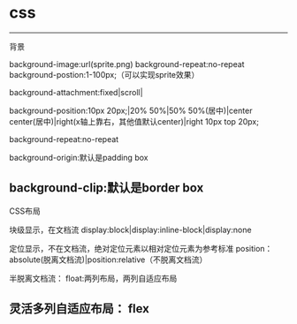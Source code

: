 # css
------------------------------------------------------------------------
背景

background-image:url(sprite.png)  background-repeat:no-repeat  background-postion:1-100px;（可以实现sprite效果）

background-attachment:fixed|scroll|

background-position:10px 20px;|20% 50%|50% 50%(居中)|center center(居中)|right(x轴上靠右，其他值默认center)|right 10px top 20px;

background-repeat:no-repeat

background-origin:默认是padding box

background-clip:默认是border box
--------------------------------------------------------------------------------------------------------------------------------------
CSS布局

块级显示，在文档流
display:block|display:inline-block|display:none

定位显示，不在文档流，绝对定位元素以相对定位元素为参考标准
position：absolute(脱离文档流)|position:relative（不脱离文档流）

半脱离文档流：
float:两列布局，两列自适应布局

灵活多列自适应布局：
flex
--------------------------------------------------------------------------------------------------------------------

